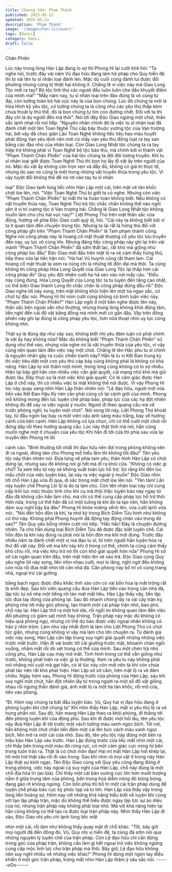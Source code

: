 ```yaml
---
title: Chương 544: Phạm Thánh
published: 2025-05-22
updated: 2025-05-22
description: 'Phạm Thánh'
image: '/images/han-li/cover/'
tags: [HanLi]
category: HanLi
draft: false
---
```


Chân Phiến

Lúc này trong lòng Hàn Lập đang lo sợ thì Phong Hi lại cười khẽ
hỏi:
"Ta nghe nói, trước đây vài năm Vũ đạo hữu đang làm hộ pháp
cho Quy hiền đệ thì bị vài tên tu sĩ nhân loại đánh lén. Mặc dù
cuối cùng đánh lui được đối phương nhưng cũng bị thiệt hại
không ít. Chẳng lẽ vì việc này mà Giao Long Tộc mới ra tay? Bộ
tộc linh thú các ngươi đều luôn luôn che dấu khuyết điểm của
mình mà!"
"Mấy năm nay, tu sĩ nhân loại trên đảo đúng là vô cùng tự đại, còn
tưởng toàn bộ hải vực này là của bọn chúng. Lúc đó chúng ta mới
là Hóa Hình kỳ yêu tộc, cứ tưởng chúng ta là cũng như các yêu
thú thấp kém chưa thoát ly thú thể, đó là bọn chúng tự tìm con
đường chết. Đối với ta thì đây chỉ là dụ người đến mà thôi".
Nói tới đây Độc Giao ngừng một chút, thần sắc lạnh nhạt rồi nói
tiếp:
"Nguyên nhân chính đó là việc tu sĩ nhân loại đã đánh chết một
tên Toan Nghê Thú cấp bảy thuộc vương tộc của Vạn trượng hải,
bởi vậy đã chọc giận Lão Toan Nghê không tiếc tiêu hao máu
huyết phát động Vạn yêu lệnh nên mới có mấy vạn yêu thú đồng
loạt ra tay san bằng các đảo nhỏ của nhân loại. Còn Giao Long
Nhất tộc chúng ta ra tay hiệp trợ không phải vì Toan Nghê bộ tộc
báo thù, mà chính bởi vì thánh vật "Phạm Thánh Chân Phiến" của
hải tộc chúng ta đời đời tương truyền. Khi tu sĩ nhân loại giết được
Toan Nghê Thú thì bọn họ lấy đi vật ấy trên người của nó. Mặc dù
vật ấy không còn trọn vẹn và đầy đủ, không có giá trị thực tế,
nhưng dù sao nó cũng là một trong những vật truyền thừa trong
yêu tộc. Vì vậy tuyệt đối không thể để nó rơi vào tay tu sĩ nhân

loại" Độc Giao lạnh lùng liếc nhìn Hàn Lập một cái, trên mặt vẻ
tàn khốc chợt lóe lên, nói.
"Việc Toan Nghê Thú bị giết ta có nghe. Nhưng còn việc "Phạm
Thánh Chân Phiến" bị mất thì ta hoàn toàn không biết. Nếu không
có vật truyền thừa này, Toan Nghê Thú bộ tộc chắc chắn không
thể nào ngồi yên ở vị trí vương tộc ở Vạn trượng hải. Chẳng lẽ
Giao Long Nhất tộc không muốn làm chủ chủ hải vực này?" Liệt
Phong Thú trên mặt thần sắc vừa động, hướng về phía Độc Giao
cười quỷ dị, hỏi.
"Cái này ta không biết bởi vì ta ít quan tâm đến chuyện trong tộc.
Nhưng ta lại rất là hứng thú đối với công pháp ghi trên "Phạm
Thánh Chân Phiến" là Tam phạm thánh công. Nghe nói công
pháp này là hoang cổ mật thuật thượng cổ yêu tộc lưu truyền đến
nay, uy lực vô cùng lớn. Nhưng đáng tiếc công pháp này ghi lại
trên vài mảnh "Phạm Thánh Chân Phiến" đã sớm thất lạc, rất khó
mà giống như công pháp lúc đầu" Độc Giao mới đầu trên mặt lộ
ra vẻ cảm thấy hứng thú, tiếp theo vừa lại tiếc hận nói.
"Ha ha! Vũ huynh cũng rất tham lam. Cái hoang cổ mật thuật ta
xem ra cũng chỉ là những lời đồn đại mà thôi. Ta cũng không tin
công pháp Hóa Long Quyết của Giao Long Tộc lại thấp hơn cái
công pháp đó" Quy yêu đột nhiên cười ha hả xen vào nói mấy
câu.
"Điều này cũng đúng. Hóa Long Quyết của Long tộc ta tu luyện
đến tầng cao nhất, có thể biến Giao thành Long thì chắc chắn là
công pháp đứng đầu rồi" Độc Giao nghe lời này xong, trên mặt
không khỏi hiện lên một tia ngạo sắc, có chút tự đắc nói.
Phong Hi thì mỉm cười cũng không có bình luận việc này.
"Phạm Thánh Chân Phiến?" Hàn Lập ngồi ở một bên nghe được
tên này, thần sắc bên ngoài vẫn như thường, nhưng trong lòng
không khỏi động tâm, liền nghĩ đến cái đồ vật bằng đồng mà mình
mới có gần đây.
Vậy trên đồng phiến này ghi lại đúng là công pháp yêu tộc, hơn
nữa thoạt nhìn uy lực cũng không nhỏ.

Thật sự là đúng dịp như vậy sao, không biết nhị yêu đàm luận có
phải chính là vật ấy hay không nữa?
Mặc dù không biết "Phạm Thánh Chân Phiến" sử dụng như thế
nào, nhưng vừa nghe nó là vật truyền thừa của yêu tộc, vì vậy
cũng nên quan tâm đến việc này một chút.
Chẳng lẽ tên Hắc phu tu sĩ chính là nguyên nhân gây ra cuộc
chiến tranh này? Hắn là tu vi Kết Đan trung kỳ thì việc tiêu diệt
một con yêu thú cáp bảy cũng không phải là không có khả năng.
Hàn Lập tự nói thầm một mình, trong lòng cũng không có lo sợ
nhiều.
Hiện tại bây giờ hắn còn nhiều việc cần giải quyết, cái mạng nhỏ
khó mà giữ được lâu. Đây thực sự là một việc khó giải quyết.
Có lẽ cảm giác được Hàn Lập ở chỗ này, thì có nhiều việc bí mật
không thể nói được.
Vì vậy Phong Hi lúc này quay sang nhìn Hàn Lập thản nhiên nói:
"Lệ đạo hữu, ngươi mới vừa tiến vào Kết Đan Hậu Kỳ nên cần
phải củng cố lại cảnh giới của mình. Phong mỗ không mong đến
lúc luyện chế pháp bảo, pháp lực cửa các hạ đột nhiên không đủ
để xảy ra việc ngoài ý muốn. Ngươi đi theo quang cầu mà về
trước phòng nghỉ, tu luyện một chút".
Nói xong lời này, Liệt Phong Thú khoát tay, từ đầu ngón tay bay ra
một viên cầu ánh sáng màu trắng, bay về hướng cánh cửa bên
cạnh.
Hàn Lập không có lựa chọn, chỉ có thể cười một chút rồi đứng
dậy rồi theo hướng quang cầu.
Lúc này thật tình mà nói, hắn cũng muốn nghe một ít chuyện của
yêu tộc
Khi hắn đi tới cửa thì phía sau vừa lại truyền đến Phong Hi lời

cảnh cáo.
"Bình thường tốt nhất thì đạo hữu nên đợi trong phòng không nên
đi ra ngoài, đừng làm cho Phong mỗ hiểu lầm thì không tốt đâu!"
Tên yêu tộc này thản nhiên nói.
Đưa lưng về phía tam yêu, thân hình Hàn Lập có chút dừng lại,
nhưng sau đó không nói gì hết mà đi ra khỏi cửa.
"Không có việc gì chứ? Ta xem tiểu tử này sẽ không xuất toàn lực
hỗ trợ. Sợ rằng khi đến lúc mấu chốt của việc luyện bảo, lại xảy ra
việc ngoài ý muốn" Độc Giao nhìn tới chỗ Hàn Lập vừa đi qua, dị
sắc trong mắt chợt lóe lên nói.
"Yên tâm! Lần này luyện chế Phong Lôi Sí là do ta làm chủ. Còn
tên nhân loại này chỉ cung cấp linh lực mộc thuộc tính cho khí cụ
mà thôi.Việc luyện bảo này ngay từ đầu đã không cần hắn làm
chủ, mà chỉ có thể cung cấp pháp lực hỗ trợ thôi. Hơn nữa, trong
cơ thể hắn đã có một luồng tà khí do ta tạo nên, hắn không dám
suy nghĩ bậy bạ đâu" Phong Hi khóe miệng vểnh lên, vừa cười
lạnh vừa nói:.
"Nói đến hỗn độn tà khí, ta nhớ kỹ trong Bích Diễm Tửu hình như
không có thứ này. Không phải Phong huynh đã động tay động
chân vào trong đó sao?" Tên Quy yêu bỗng nhiên cười nói tiếp.
"Hắc hắc! Đây là chuyện đương nhiên. Ta cho hắn dùng loại Bích
Diễm Tửu đã được đặc biệt luyện chế. Cái hỗn độn tà khí này
đúng ra phải nói là hỗn độn ma khí mới đúng. Trước đây nhiều
năm ta đánh chết một vị ma đạo tu sĩ, từ trên người hắn luyện hóa
ra thứ đồ vật này. Đối với ma khí này khi ở trong cơ thể, chính ta
cũng cảm thấy khó chịu rồi, mà việc khu trừ nó thì còn khó giải
quyết hơn nữa" Phong Hi sờ sờ cái ngân quan trên đầu, trên mặt
hiện lên vẻ xảo trá.
Độc Giao cùng Quy yêu nghe lời này xong, liền nhìn nhau cười,
mọi lo lắng, nghi ngờ đều không còn nữa rồi đưa mắt nhìn tới căn
nhà đá.
Căn phòng này bố trí vô cùng trang nhã, ngoại trừ cái gường

bằng bạch ngọc được điêu khắc tinh xảo còn có vài bồn hoa lạ
mắt trông rất là xinh đẹp.
Sau khi viên quang cầu đưa Hàn Lập tiến vào trong căn nhà đá,
lập tức tự nổ nhẹ một tiếng rồi tản mát mất tiêu.
Hàn Lập thấy vậy, liền lập tức đưa tay đóng cửa phòng lại.
Sau đó nhanh chóng lấy ra vài cây trận kỳ, phóng nhẹ tới mấy
góc phòng, tạo thành một cái pháp trận nhỏ, bao phủ chỗ này lại.
Hàn Lập thở ra một hơi dài, rồi ngồi im không quan tâm đến việc
đối phương có giám sát mình hay không.
Trận pháp này mặc dù không có hiệu quả phòng ngự, nhưng có
thể dự báo được việc ngoại nhân không có hảo ý nhìn trộm.
Làm như vậy nhất định là làm cho Liệt Phong Thú có chút tức
giận, nhưng cũng không vì vậy mà làm cho lớn chuyện ra.
Tự đánh giá việc này xong, Hàn Lập cần tập trung suy nghĩ giải
quyết những những việc trước mắt trước.
Hắn đi vài bước tới cái giường trước mặt, khoanh chân ngồi
xuống, nhắm mắt rồi dò xét trong cơ thể của mình.
Sau một chén trà nhỏ công phu, Hàn Lập cau mày mở mắt.
Tình hình trong cơ thể vẫn giống như trước, không phát hiện ra
việc gì lạ thường. Xem ra yêu tu này không phải nói nhăng nói
cuội mà gạt hắn, có lẽ lúc này còn mới nên tà khí còn chưa phát
tác nên rất khó phát hiện.
Hàn Lập sờ sờ cằm, trên mặt lộ ra vẻ đăm chiêu.
Ngày hôm sau, Phong Hi đứng trước cửa phòng của Hàn Lập,
sau khi suy nghĩ một chút, hắn đột nhiên lấy từ trong người ra một
số đồ vật giống nhau rồi ngưng thần đánh giá, ánh mắt lộ ra một
tia tàn khốc, rồi mở cửa, tiến vào phòng.

"Đi. Hôm nay chúng ta bắt đầu luyện bảo. Vũ, Quy hai vị đạo hữu
đang ở phòng luyện khí chờ chúng ta" Khi nhìn thấy Hàn Lập, mắt
vị yêu thú lộ ra vẻ hưng phấn nói.
Sau đó, hắn mang Hàn Lập theo ra khỏi phòng, đi thẳng tới đến
phòng luyện khí của động phủ.
Sau khi đi được một hồi lâu, tên yêu tộc này đưa Hàn Lập đi tới
trước một vách tường màu xanh ngọc bích.
Tới nơi, hắn không một chút chần liền đấm một cái lên bức vách
màu xanh ngọc bích, liền mở ra một cái cửa nhỏ. Sau đó, tên yêu
tộc này đứng một bên ra hiệu bảo Hàn Lập vào trước.
Hàn Lập đứng trước cửa liếc mắt nhìn một cái, chỉ thấy bên trong
một màu đỏ rừng rực, có một cảm giác cực nóng từ bên trong
tuôn trào ra. Thật là có chút môn đạo!
Hai mí mắt Hàn Lập hơi khép lại, hít một hơi thật sâu rồi đi vào
trong.
Sau khi nhìn rõ mọi vật ở trong này Hàn Lập thật sự kinh ngạc.
Tên Độc Giao cùng với Quy yêu cũng đang đứng ở trong phòng,
việc này ngoài cả suy nghĩ của Hàn Lập, chỗ này đúng là một chỗ
địa hỏa trì (ao lửa).
Chỉ thấy một cái bàn vuông cực lớn hơn mười trượng nằm ở giữa
trung tâm của phòng, bên trong hoả diễm nóng đỏ bừng bừng,
đang gào rít không ngừng. Còn bốn phía thì bố trí một cái trận
pháp dùng để luyện chế pháp bảo cực kỳ phức tạp và to lớn. Hàn
Lập vừa thấy vậy trong lòng liền hoảng sợ.
Hôm nay với những khả năng hiểu biết về luyện khí cùng với tạo
lập pháp trận, mặc dù không thể hiểu được ngay lập tức sự ảo
diệu của nó, nhưng trận pháp này không phải loại nhỏ. Mà với
khả năng hiện tại hắn cũng không có thể tạo ra được loại trận
pháp này.
Nhìn thấy Hàn Lập đi vào, Độc Giao nhị yêu chỉ lạnh lùng liếc mắt

nhìn một cái, rồi làm như không thấy quay mặt đi chỗ khác.
"Tốt, bây giờ mọi người đã đến đông đủ. Vũ, Quy nhị vị hiền đệ, ta
cũng đã sớm nói qua những nguyên lý luyện chế của trận pháp.
Còn Lệ đạo hữu chỉ cần đứng trong góc của pháp trận, không cần
làm gì hết ngoại trừ việc không ngừng cung cấp mộc linh lực cho
trận pháp mà thôi. Bây giờ, Lệ đạo hữu không nên suy nghĩ nhiều
về những việc khác!" Phong Hi dùng một ngón tay điều khiển ở
một góc trận pháp, trừng mắt nhìn Hàn Lập thâm ý sâu sắc nói.
------oOo------
